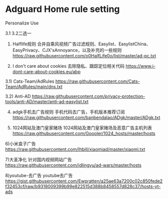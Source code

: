 # Adguard Home rule setting
Personalize Use

3.1 3.2二选一

1) Halflife规则	  合并自乘风视频广告过滤规则、Easylist、EasylistChina、EasyPrivacy、CJX'sAnnoyance，以及补充的一些规则 \
https://raw.githubusercontent.com/o0HalfLife0o/list/master/ad-pc.txt	

2) I don't care about cookies	去除隐私、跟踪定位相关代码
https://www.i-dont-care-about-cookies.eu/abp

3.1) Cats-Team/AdRules 
https://raw.githubusercontent.com/Cats-Team/AdRules/main/dns.txt

3.2) Anti-AD 
https://raw.githubusercontent.com/privacy-protection-tools/anti-AD/master/anti-ad-easylist.txt


4) adgk手机去广告规则	手机代码去广告，手机版本推荐订阅
https://raw.githubusercontent.com/banbendalao/ADgk/master/ADgk.txt

5) 1024网站及澳门皇家赌场	1024网站及澳门皇家赌场及恶意广告主机列表
https://raw.githubusercontent.com/Goooler/1024_hosts/master/hosts

6)小米盒子广告	
https://raw.githubusercontent.com/lhbill/xiaomiad/master/xiaomi.txt

7)大圣净化 针对国内视频网站广告
https://raw.githubusercontent.com/jdlingyu/ad-wars/master/hosts

8)youtube-去广告	youtube去广告
https://gist.githubusercontent.com/Ewpratten/a25ae63a7200c02c850fede2f32453cf/raw/b9318009399b99e822515d388b8458557d828c37/hosts-yt-ads

